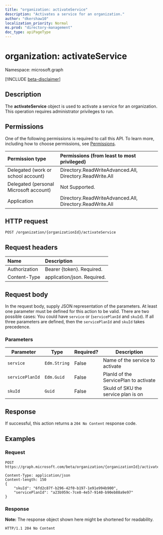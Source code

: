 ```yaml
---
title: "organization: activateService"
description: "Activates a service for an organization."
author: "dkershaw10"
localization_priority: Normal
ms.prod: "directory-management"
doc_type: apiPageType
---
```


# organization: activateService

Namespace: microsoft.graph

[!INCLUDE [beta-disclaimer](../../includes/beta-disclaimer.md)]

## Description

The **activateService** object  is used to activate a service for an organization. This operation requires administrator privileges to run.


## Permissions
One of the following permissions is required to call this API. To learn more, including how to choose permissions, see [Permissions](/graph/permissions-reference).


|Permission type|Permissions (from least to most privileged)|
| :--- | :--- |
| Delegated (work or school account) | Directory.ReadWriteAdvanced.All, Directory.ReadWrite.All|
| Delegated (personal Microsoft account) | Not Supported. |
| Application | Directory.ReadWriteAdvanced.All, Directory.ReadWrite.All|


## HTTP request

<!-- {
  "blockType": "ignored"
}
-->
``` http
POST /organization/{organizationId}/activateService
```

## Request headers
|Name|Description|
|:---|:---|
|Authorization|Bearer {token}. Required.|
|Content-Type|application/json. Required.|

## Request body
In the request body, supply JSON representation of the parameters.
At least one parameter must be defined for this action to be valid. There are two possible cases: You could have `service` or (`servicePlanId` and `skuId`). If all three parameters are defined, then the `servicePlanId` and `skuId` takes precedence.

### Parameters

| Parameter         | Type         | Required? | Description                           |
| ----------------- | ------------ | --------- | ------------------------------------- |
| `service` | `Edm.String` | False     | Name of the service to activate       |
| `servicePlanId`   | `Edm.Guid`   | False     | PlanId of the ServicePlan to activate |
| `skuId`           | `Guid`       | False     | SkuId of SKU the service plan is on   |

## Response

If successful, this action returns a `204 No Content` response code.

## Examples

### Request
<!-- {
  "blockType": "request",
  "name": "organization_activateservice"
}
-->
``` http
POST https://graph.microsoft.com/beta/organization/{organizationId}/activateService

Content-Type: application/json
Content-length: 150
{
    "skuId": "6fd2c87f-b296-42f0-b197-1e91e994b900",
    "servicePlanId": "a23b959c-7ce8-4e57-9140-b90eb88a9e97"
}
```


### Response
**Note:** The response object shown here might be shortened for readability.
<!-- {
  "blockType": "response",
  "truncated": true
}
-->
``` http
HTTP/1.1 204 No Content
```
